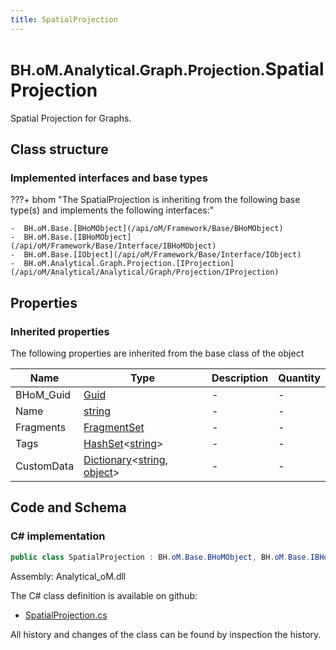 ```yaml
---
title: SpatialProjection
---
```


# <small>BH.oM.Analytical.Graph.Projection.</small>**SpatialProjection**

Spatial Projection for Graphs.

## Class structure

### Implemented interfaces and base types

???+ bhom "The SpatialProjection is inheriting from the following base type(s) and implements the following interfaces:"

    -  BH.oM.Base.[BHoMObject](/api/oM/Framework/Base/BHoMObject)
    -  BH.oM.Base.[IBHoMObject](/api/oM/Framework/Base/Interface/IBHoMObject)
    -  BH.oM.Base.[IObject](/api/oM/Framework/Base/Interface/IObject)
    -  BH.oM.Analytical.Graph.Projection.[IProjection](/api/oM/Analytical/Analytical/Graph/Projection/IProjection)


## Properties

### Inherited properties
The following properties are inherited from the base class of the object

| Name             | Type             | Description      | Quantity         |
|------------------|------------------|------------------|------------------|
| BHoM_Guid | [Guid](https://learn.microsoft.com/en-us/dotnet/api/System.Guid?view=netstandard-2.0) | - | - |
| Name | [string](https://learn.microsoft.com/en-us/dotnet/api/System.String?view=netstandard-2.0) | - | - |
| Fragments | [FragmentSet](/api/oM/Framework/Base/FragmentSet) | - | - |
| Tags | [HashSet](https://learn.microsoft.com/en-us/dotnet/api/System.Collections.Generic.HashSet-1?view=netstandard-2.0)&lt;[string](https://learn.microsoft.com/en-us/dotnet/api/System.String?view=netstandard-2.0)&gt; | - | - |
| CustomData | [Dictionary](https://learn.microsoft.com/en-us/dotnet/api/System.Collections.Generic.Dictionary-2?view=netstandard-2.0)&lt;[string](https://learn.microsoft.com/en-us/dotnet/api/System.String?view=netstandard-2.0), [object](https://learn.microsoft.com/en-us/dotnet/api/System.Object?view=netstandard-2.0)&gt; | - | - |


## Code and Schema

### C# implementation

``` C# title="C#"
public class SpatialProjection : BH.oM.Base.BHoMObject, BH.oM.Base.IBHoMObject, BH.oM.Base.IObject, BH.oM.Analytical.Graph.Projection.IProjection
```

Assembly: Analytical_oM.dll

The C# class definition is available on github:

- [SpatialProjection.cs](https://github.com/BHoM/BHoM/blob/develop/Analytical_oM/Graph\Projection\SpatialProjection.cs)

All history and changes of the class can be found by inspection the history.
